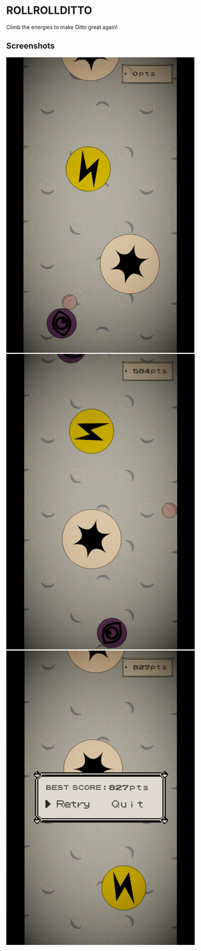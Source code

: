 # ROLLROLLDITTO

Climb the energies to make Ditto great again!

## Screenshots

![Screenshot1](/RollRollDitto/screenshots/1.png)
![Screenshot2](/RollRollDitto/screenshots/2.png)
![Screenshot3](/RollRollDitto/screenshots/3.png)
